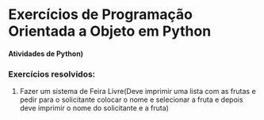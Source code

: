 # Exercícios de Programação Orientada a Objeto em Python

#### Atividades de Python)


### Exercícios resolvidos:
 1. Fazer um sistema de Feira Livre(Deve imprimir uma lista com as frutas e pedir para o solicitante colocar o nome e selecionar a fruta e depois deve imprimir o nome do solicitante e a fruta)
 

